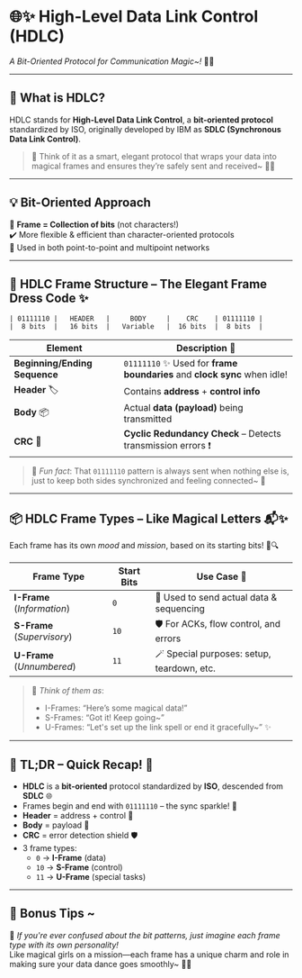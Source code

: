# 🌐✨ High-Level Data Link Control (HDLC)

_A Bit-Oriented Protocol for Communication Magic~!_ 💌🌟

---

## 🧩 What is HDLC?

HDLC stands for **High-Level Data Link Control**, a **bit-oriented protocol** standardized by ISO, originally developed by IBM as **SDLC (Synchronous Data Link Control)**.

> 🎩 Think of it as a smart, elegant protocol that wraps your data into magical frames and ensures they’re safely sent and received~ 💌💫

---

## 💡 Bit-Oriented Approach

📎 **Frame = Collection of bits** (not characters!)  
✔️ More flexible & efficient than character-oriented protocols  
🔧 Used in both point-to-point and multipoint networks

---

## 🔮 HDLC Frame Structure – The Elegant Frame Dress Code ✨

```
| 01111110 |   HEADER   |     BODY     |    CRC    | 01111110 |
|  8 bits  |   16 bits  |   Variable   |  16 bits  |  8 bits  |
```

| Element                       | Description 💭                                                            |
| ----------------------------- | ------------------------------------------------------------------------- |
| **Beginning/Ending Sequence** | `01111110` ✨ Used for **frame boundaries** and **clock sync** when idle! |
| **Header** 🏷️                 | Contains **address** + **control info**                                   |
| **Body** 📦                   | Actual **data (payload)** being transmitted                               |
| **CRC** 🧪                    | **Cyclic Redundancy Check** – Detects transmission errors ❗              |

> 🧁 _Fun fact_: That `01111110` pattern is always sent when nothing else is, just to keep both sides synchronized and feeling connected~ 💞

---

## 📦 HDLC Frame Types – Like Magical Letters 📬✨

Each frame has its own _mood_ and _mission_, based on its starting bits! 💌🔍

| Frame Type                  | Start Bits | Use Case 🌱                                |
| --------------------------- | ---------- | ------------------------------------------ |
| **I-Frame** (_Information_) | `0`        | 💬 Used to send actual data & sequencing   |
| **S-Frame** (_Supervisory_) | `10`       | 🛡️ For ACKs, flow control, and errors      |
| **U-Frame** (_Unnumbered_)  | `11`       | 🪄 Special purposes: setup, teardown, etc. |

> 🎀 _Think of them as_:
>
> - I-Frames: “Here’s some magical data!”
> - S-Frames: “Got it! Keep going~”
> - U-Frames: “Let's set up the link spell or end it gracefully~” ✨

---

## 🧠 TL;DR – Quick Recap! 🌸

- **HDLC** is a **bit-oriented** protocol standardized by **ISO**, descended from **SDLC** 🌐
- Frames begin and end with `01111110` – the sync sparkle! 🌟
- **Header** = address + control 💌
- **Body** = payload 🧃
- **CRC** = error detection shield 🛡️
- 3 frame types:
  - `0` → **I-Frame** (data)
  - `10` → **S-Frame** (control)
  - `11` → **U-Frame** (special tasks)

---

## 🌷 Bonus Tips ~

🌸 _If you're ever confused about the bit patterns, just imagine each frame type with its own personality!_  
Like magical girls on a mission—each frame has a unique charm and role in making sure your data dance goes smoothly~ 💃✨
